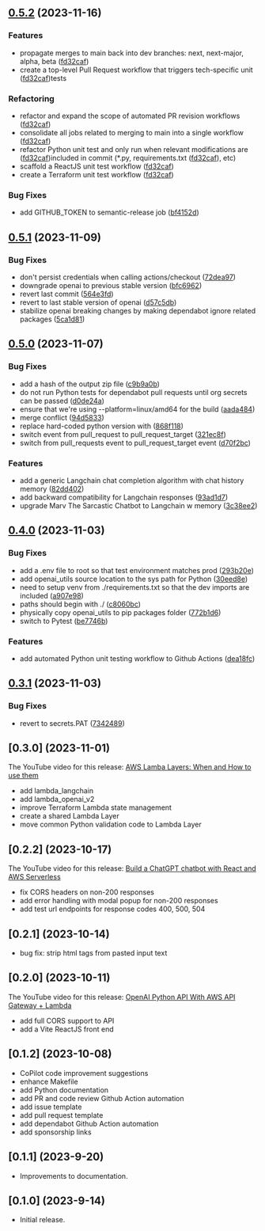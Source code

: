 ## [0.5.2](https://github.com/FullStackWithLawrence/aws-openai/compare/v0.5.1...v0.5.2) (2023-11-16)

### Features

* propagate merges to main back into dev branches: next, next-major, alpha, beta ([fd32caf](https://github.com/FullStackWithLawrence/aws-openai/pull/73/commits/959ebb91afe30bd7dec0ce93b994e2c0dfd32caf))
* create a top-level Pull Request workflow that triggers tech-specific unit  ([fd32caf](https://github.com/FullStackWithLawrence/aws-openai/pull/73/commits/959ebb91afe30bd7dec0ce93b994e2c0dfd32caf))tests

### Refactoring

* refactor and expand the scope of automated PR revision workflows ([fd32caf](https://github.com/FullStackWithLawrence/aws-openai/pull/73/commits/959ebb91afe30bd7dec0ce93b994e2c0dfd32caf))
* consolidate all jobs related to merging to main into a single workflow ([fd32caf](https://github.com/FullStackWithLawrence/aws-openai/pull/73/commits/959ebb91afe30bd7dec0ce93b994e2c0dfd32caf))
* refactor Python unit test and only run when relevant modifications are  ([fd32caf](https://github.com/FullStackWithLawrence/aws-openai/pull/73/commits/959ebb91afe30bd7dec0ce93b994e2c0dfd32caf))included in commit (*.py, requirements.txt ([fd32caf](https://github.com/FullStackWithLawrence/aws-openai/pull/73/commits/959ebb91afe30bd7dec0ce93b994e2c0dfd32caf)), etc)
* scaffold a ReactJS unit test workflow ([fd32caf](https://github.com/FullStackWithLawrence/aws-openai/pull/73/commits/959ebb91afe30bd7dec0ce93b994e2c0dfd32caf))
* create a Terraform unit test workflow ([fd32caf](https://github.com/FullStackWithLawrence/aws-openai/pull/73/commits/959ebb91afe30bd7dec0ce93b994e2c0dfd32caf))

### Bug Fixes

* add GITHUB_TOKEN to semantic-release job ([bf4152d](https://github.com/FullStackWithLawrence/aws-openai/commit/bf4152d282b4652390b356711c0e84b422b07b30))

## [0.5.1](https://github.com/FullStackWithLawrence/aws-openai/compare/v0.5.0...v0.5.1) (2023-11-09)


### Bug Fixes

* don't persist credentials when calling actions/checkout ([72dea97](https://github.com/FullStackWithLawrence/aws-openai/commit/72dea975cb9d551f09ca329b354ac42189af14b2))
* downgrade openai to previous stable version ([bfc6962](https://github.com/FullStackWithLawrence/aws-openai/commit/bfc69624c9284c16a370b00c7d265f8898fb9c0f))
* revert last commit ([564e3fd](https://github.com/FullStackWithLawrence/aws-openai/commit/564e3fdd42465895f6f48937e420897a9d677348))
* revert to last stable version of openai ([d57c5db](https://github.com/FullStackWithLawrence/aws-openai/commit/d57c5db44853a06a7d32578932f86e92490637e0))
* stabilize openai breaking changes by making dependabot ignore related packages ([5ca1d81](https://github.com/FullStackWithLawrence/aws-openai/commit/5ca1d81e5cb3d8b8115e5343d114950506316597))

## [0.5.0](https://github.com/FullStackWithLawrence/aws-openai/compare/v0.4.0...v0.5.0) (2023-11-07)

### Bug Fixes

* add a hash of the output zip file ([c9b9a0b](https://github.com/FullStackWithLawrence/aws-openai/commit/c9b9a0b00561ea89b2f6e04f86baaf8d8ee099c5))
* do not run Python tests for dependabot pull requests until org secrets can be passed ([d0de24a](https://github.com/FullStackWithLawrence/aws-openai/commit/d0de24ad8ef9f62388f3aa1a70bc57ad34a2c19e))
* ensure that we're using --platform=linux/amd64 for the build ([aada484](https://github.com/FullStackWithLawrence/aws-openai/commit/aada4840d2ce31d93a738725ff01894d9370a0ab))
* merge conflict ([94d5833](https://github.com/FullStackWithLawrence/aws-openai/commit/94d5833ab319588c0138df1058501694d40b8fb4))
* replace hard-coded python version with ([868f118](https://github.com/FullStackWithLawrence/aws-openai/commit/868f1182ac490eeb16e6d144a6c888d125f82d13))
* switch event from pull_request to pull_request_target ([321ec8f](https://github.com/FullStackWithLawrence/aws-openai/commit/321ec8f8c806a86ed2f8263a1b326fb29fef10a5))
* switch from pull_requests event to pull_request_target event ([d70f2bc](https://github.com/FullStackWithLawrence/aws-openai/commit/d70f2bc57098d8066a5d1e5dd3c7d2e99bd8a60e))

### Features

* add a generic Langchain chat completion algorithm with chat history memory ([82dd402](https://github.com/FullStackWithLawrence/aws-openai/commit/82dd402e407c43f99d6499e6a4d2c5560f195421))
* add backward compatibility for Langchain responses ([93ad1d7](https://github.com/FullStackWithLawrence/aws-openai/commit/93ad1d7064fff6853b311c27218d1d9a1e96f191))
* upgrade Marv The Sarcastic Chatbot to Langchain w memory ([3c38ee2](https://github.com/FullStackWithLawrence/aws-openai/commit/3c38ee2d37ea0f880db0549286db2baa2717a81d))

## [0.4.0](https://github.com/FullStackWithLawrence/aws-openai/compare/v0.3.1...v0.4.0) (2023-11-03)


### Bug Fixes

* add a .env file to root so that test environment matches prod ([293b20e](https://github.com/FullStackWithLawrence/aws-openai/commit/293b20ec1537ef493539a59aa7a8d0216809b9f4))
* add openai_utils source location to the sys path for Python ([30eed8e](https://github.com/FullStackWithLawrence/aws-openai/commit/30eed8e2c6e1c27391d94597e43afee6db5eeb44))
* need to setup venv from ./requirements.txt so that the dev imports are included ([a907e98](https://github.com/FullStackWithLawrence/aws-openai/commit/a907e983051ad2cad721cb6a9347b0adb8f60c9a))
* paths should begin with ./ ([c8060bc](https://github.com/FullStackWithLawrence/aws-openai/commit/c8060bc2302190f074d3d7e78496781f5d6e627a))
* physically copy openai_utils to pip packages folder ([772b1d6](https://github.com/FullStackWithLawrence/aws-openai/commit/772b1d659b3bde6c5f80620e4539f23df68c3ffc))
* switch to Pytest ([be7746b](https://github.com/FullStackWithLawrence/aws-openai/commit/be7746bb090ac60d29ad42359d50c3c554ab80cf))


### Features

* add automated Python unit testing workflow to Github Actions ([dea18fc](https://github.com/FullStackWithLawrence/aws-openai/commit/dea18fc8cf2183d03613893f950ad30d7acd77fe))

## [0.3.1](https://github.com/FullStackWithLawrence/aws-openai/compare/v0.3.0...v0.3.1) (2023-11-03)


### Bug Fixes

* revert to secrets.PAT ([7342489](https://github.com/FullStackWithLawrence/aws-openai/commit/7342489ef7b7537419cc12732c1739a9fc3b42a8))

## [0.3.0] (2023-11-01)

The YouTube video for this release: [AWS Lamba Layers: When and How to use them](https://youtu.be/5Jf34t_UlZA)

- add lambda_langchain
- add lambda_openai_v2
- improve Terraform Lambda state management
- create a shared Lambda Layer
- move common Python validation code to Lambda Layer

## [0.2.2] (2023-10-17)

The YouTube video for this release: [Build a ChatGPT chatbot with React and AWS Serverless](https://youtu.be/emW0E8E6M0c)

- fix CORS headers on non-200 responses
- add error handling with modal popup for non-200 responses
- add test url endpoints for response codes 400, 500, 504

## [0.2.1] (2023-10-14)

- bug fix: strip html tags from pasted input text

## [0.2.0] (2023-10-11)

The YouTube video for this release: [OpenAI Python API With AWS API Gateway + Lambda](https://youtu.be/FqARAi8nS2M)

- add full CORS support to API
- add a Vite ReactJS front end

## [0.1.2] (2023-10-08)

- CoPilot code improvement suggestions
- enhance Makefile
- add Python documentation
- add PR and code review Github Action automation
- add issue template
- add pull request template
- add dependabot Github Action automation
- add sponsorship links

## [0.1.1] (2023-9-20)

- Improvements to documentation.

## [0.1.0] (2023-9-14)

- Initial release.
